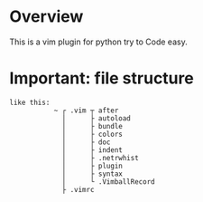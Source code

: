 # Overview

This is a vim plugin for python try to Code easy.

# Important: file structure
    like this:
               ~ ┌ .vim ┬ after
                 │      ├ autoload
                 │      ├ bundle
                 │      ├ colors
                 │      ├ doc 
                 │      ├ indent 
                 │      ├ .netrwhist
                 │      ├ plugin
                 │      ├ syntax
                 │      └ .VimballRecord
                 ├ .vimrc
